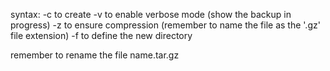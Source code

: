syntax:
-c to create
-v to enable verbose mode (show the backup in progress)
-z to ensure compression (remember to name the file as the '.gz' file extension)
-f to define the new directory

remember to rename the file name.tar.gz